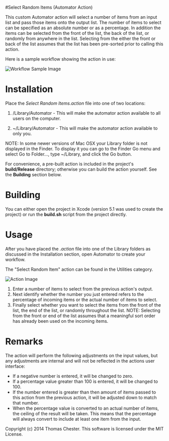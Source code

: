 #Select Random Items (Automator Action)

This custom Automator action will select a number of items from an input list and pass those items onto the output list. The number of items to select can be specified as an absolute number or as a percentage. In addition the items can be selected from the front of the list, the back of the list, or randomly from anywhere in the list. Selecting from the either the front or back of the list assumes that the list has been pre-sorted prior to calling this action.

Here is a sample workflow showing the action in use:

![Workflow Sample Image](select_random_items_workflow_image_1.jpg)

# Installation
Place the *Select Random Items.action* file into one of two locations:

1. /Library/Automator - This will make the automator action available to all users on the computer.

2. ~/Library/Automator - This will make the automator action available to only you.

NOTE: In some newer versions of Mac OSX your Library folder is not displayed in the Finder. To display it you can go to the Finder Go menu and select Go to Folder..., type ~/Library, and click the Go button.

For convenience, a pre-built action is included in the project's **build/Release** directory; otherwise you can build the action yourself. See the **Building** section below.

# Building

You can either open the project in Xcode (version 5.1 was used to create the project) or run the **build.sh** script from the project directly.


# Usage
After you have placed the *.action* file into one of the Library folders as discussed in the Installation section, open Automator to create your workflow.

The "Select Random Item" action can be found in the Utilities category.

![Action Image](select_random_items_image_1.jpg)

1. Enter a number of items to select from the previous action's output.
2. Next identify whether the number you just entered refers to the percentage of incoming items or the actual number of items to select.
3. Finally select whether you want to select the items from the front of the list, the end of the list, or randomly throughout the list. NOTE: Selecting from the front or end of the list assumes that a meaningful sort order has already been used on the incoming items.

# Remarks

The action will perform the following adjustments on the input values, but any adjustments are internal and will not be reflected in the actions user interface:

* If a negative number is entered, it will be changed to zero.
* If a percentage value greater than 100 is entered, it will be changed to 100.
* If the number entered is greater than then amount of items passed to this action from the previous action, it will be adjusted down to match that number.
* When the percentage value is converted to an actual number of items, the ceiling of the result will be taken. This means that the percentage will always convert to include at least one item from the input.

Copyright (c) 2014 Thomas Chester. This software is licensed under the MIT License.